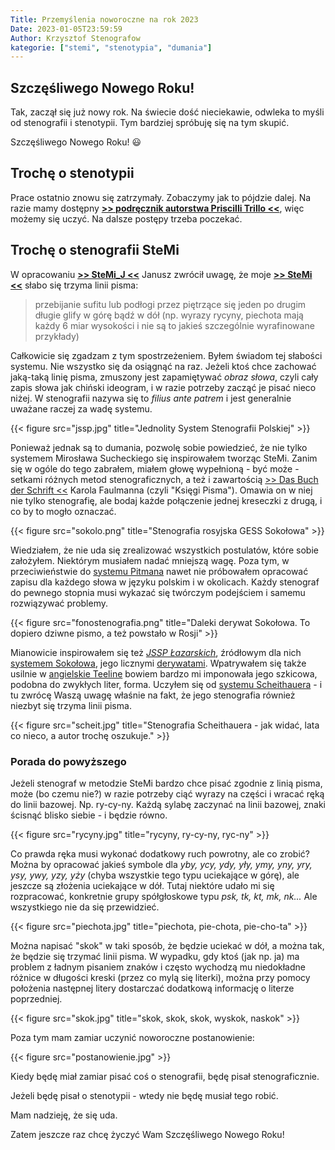 ```yaml
---
Title: Przemyślenia noworoczne na rok 2023
Date: 2023-01-05T23:59:59
Author: Krzysztof Stenografow
kategorie: ["stemi", "stenotypia", "dumania"]
---
```



## Szczęśliwego Nowego Roku!

Tak, zaczął się już nowy rok. Na świecie dość nieciekawie, odwleka to myśli od
stenografii i stenotypii. Tym bardziej spróbuję się na tym skupić.

Szczęśliwego Nowego Roku! 😃


## Trochę o stenotypii

Prace ostatnio znowu się zatrzymały. Zobaczymy jak to pójdzie dalej. Na razie mamy dostępny [**>> podręcznik autorstwa Priscilli Trillo <<**](https://github.com/Plover-Trillo/WestSlavicStenography/releases), więc możemy się uczyć. Na dalsze postępy trzeba poczekać.


## Trochę o stenografii SteMi


W opracowaniu [**>> SteMi_J <<**](blog/2022-11-20-stenografia_stemi_j/) 
Janusz zwrócił uwagę, że moje [**>> SteMi <<**](blog/2013-02-28_kurs-stemi-lekcja-01/) 
słabo się trzyma linii pisma:

> przebijanie sufitu lub podłogi przez piętrzące się jeden po drugim długie 
> glify w górę bądź w dół (np. wyrazy rycyny, piechota mają każdy 6 miar wysokości 
> i nie są to jakieś szczególnie wyrafinowane przykłady)

Całkowicie się zgadzam z tym spostrzeżeniem. Byłem świadom tej słabości systemu. 
Nie wszystko się da osiągnąć na raz.
Jeżeli ktoś chce zachować jaką-taką 
linię pisma, zmuszony jest zapamiętywać *obraz słowa*, czyli cały zapis słowa 
jak chiński ideogram, i w razie potrzeby zacząć je pisać nieco niżej. 
W stenografii nazywa się to *filius ante patrem* i jest generalnie uważane 
raczej za wadę systemu.

{{< figure src="jssp.jpg" title="Jednolity System Stenografii Polskiej" >}}

Ponieważ jednak są to dumania, pozwolę sobie powiedzieć, że nie tylko 
systemem Mirosława Sucheckiego się inspirowałem tworząc SteMi. Zanim się w ogóle 
do tego zabrałem, miałem głowę wypełnioną - być może - setkami różnych metod 
stenograficznych, a też i zawartością 
[>> Das Buch der Schrift <<](https://archive.org/details/dasbuchderschri01faulgoog/page/n4/mode/2up) 
Karola Faulmanna (czyli "Księgi Pisma"). Omawia on w niej nie tylko stenografię, 
ale bodaj każde połączenie jednej kreseczki z drugą, i co by to mogło oznaczać.

{{< figure src="sokolo.png" title="Stenografia rosyjska GESS Sokołowa"  >}}

Wiedziałem, że nie uda się zrealizować wszystkich postulatów, które sobie założyłem. 
Niektórym musiałem nadać mniejszą wagę. Poza tym, w przeciwieństwie do 
[systemu Pitmana](../../historia_powszechna/rewolucje/#pitmania) nawet nie próbowałem 
opracować zapisu dla każdego słowa w języku polskim i w okolicach. 
Każdy stenograf do pewnego stopnia musi wykazać się twórczym podejściem 
i samemu rozwiązywać problemy.

{{< figure src="fonostenografia.png" title="Daleki derywat Sokołowa. To dopiero dziwne pismo, a też powstało w Rosji" >}}

Mianowicie inspirowałem się też [*JSSP Łazarskich*](https://pl.wikipedia.org/wiki/Stenografia#Jednolity_System_Stenografii_Polskiej), źródłowym dla nich [systemem Sokołowa](https://archive.org/details/B-001-026-563-ALL), jego licznymi [derywatami](https://djvu.online/file/RUEqjKqJamaLu). Wpatrywałem się także usilnie w [angielskie Teeline](https://pl.wikipedia.org/wiki/Teeline_shorthand) bowiem bardzo mi imponowała jego szkicowa, podobna do zwykłych liter, forma. Uczyłem się od [systemu Scheithauera](https://web.archive.org/web/20110428175443/http://www.lot49.de/daten/scheithauer-de.pdf) - i tu zwrócę Waszą uwagę właśnie na fakt, że jego stenografia również niezbyt się trzyma linii pisma.

{{< figure src="scheit.jpg" title="Stenografia Scheithauera - jak widać, lata co nieco, a autor trochę oszukuje." >}}

### Porada do powyższego

Jeżeli stenograf w metodzie SteMi bardzo chce pisać zgodnie z linią pisma, może (bo czemu nie?) w razie potrzeby ciąć wyrazy na części i wracać ręką do linii bazowej. Np. ry-cy-ny. Każdą sylabę zaczynać na linii bazowej, znaki ścisnąć blisko siebie - i będzie równo. 

{{< figure src="rycyny.jpg" title="rycyny, ry-cy-ny, ryc-ny" >}}

Co prawda ręka musi wykonać dodatkowy ruch powrotny, ale co zrobić? Można by opracować jakieś symbole dla *yby, ycy, ydy, yły, ymy, yny, yry, ysy, ywy, yzy, yży* (chyba wszystkie tego typu uciekające w górę), ale jeszcze są złożenia uciekające w dół. Tutaj niektóre udało mi się rozpracować, konkretnie grupy spółgłoskowe typu *psk, tk, kt, mk, nk...* Ale wszystkiego nie da się przewidzieć.

{{< figure src="piechota.jpg" title="piechota, pie-chota, pie-cho-ta" >}}


Można napisać "skok" w taki sposób, że będzie uciekać w dół, a można tak, że będzie się trzymać linii pisma. W wypadku, gdy ktoś (jak np. ja) ma problem z ładnym pisaniem znaków i często wychodzą mu niedokładne różnice w długości kreski (przez co mylą się literki), można przy pomocy położenia następnej litery dostarczać dodatkową informację o literze poprzedniej.

{{< figure src="skok.jpg" title="skok, skok, skok, wyskok, naskok" >}}


Poza tym mam zamiar uczynić noworoczne postanowienie:

{{< figure src="postanowienie.jpg" >}}

Kiedy będę miał zamiar pisać coś o stenografii, będę pisał stenograficznie.

Jeżeli będę pisał o stenotypii - wtedy nie będę musiał tego robić.

Mam nadzieję, że się uda.

Zatem jeszcze raz chcę życzyć Wam Szczęśliwego Nowego Roku!






